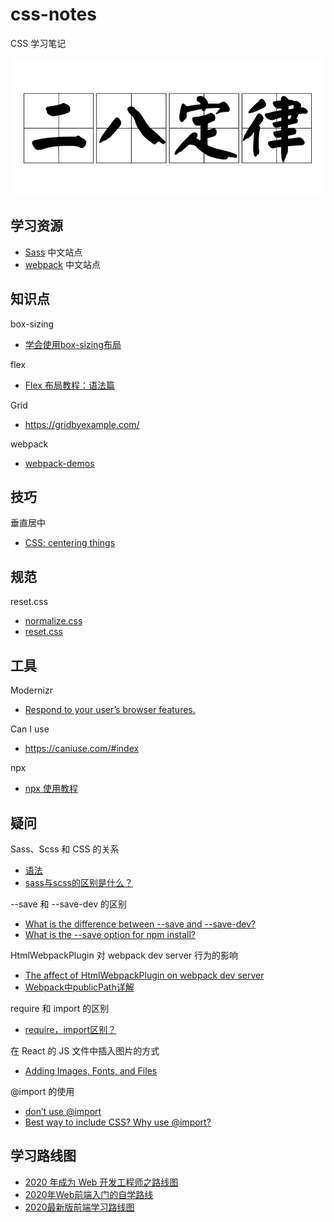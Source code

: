 # css-notes

CSS 学习笔记

![alt 二八定律](28.jpg)

## 学习资源

- [Sass](https://sass.bootcss.com/) 中文站点
- [webpack](https://webpack.docschina.org/concepts) 中文站点

## 知识点

box-sizing

- [学会使用box-sizing布局](https://www.jianshu.com/p/e2eb0d8c9de6)

flex

- [Flex 布局教程：语法篇](http://www.ruanyifeng.com/blog/2015/07/flex-grammar.html)

Grid

- https://gridbyexample.com/

webpack

- [webpack-demos](https://github.com/ruanyf/webpack-demos)


## 技巧

垂直居中

- [CSS: centering things](https://www.w3.org/Style/Examples/007/center.en.html)

## 规范

reset.css

- [normalize.css](https://github.com/necolas/normalize.css/blob/master/normalize.css)
- [reset.css](https://marksheet.io/css/reset.css)

## 工具

Modernizr

- [Respond to your user’s browser features.](https://modernizr.com/)

Can I use

- https://caniuse.com/#index

npx

- [npx 使用教程](https://www.ruanyifeng.com/blog/2019/02/npx.html)

## 疑问

Sass、Scss 和 CSS 的关系

- [语法](https://sass.bootcss.com/documentation/syntax)
- [sass与scss的区别是什么？](https://www.html.cn/qa/css3/15686.html)

--save 和 --save-dev 的区别

- [What is the difference between --save and --save-dev?](https://stackoverflow.com/questions/22891211/what-is-the-difference-between-save-and-save-dev)
- [What is the --save option for npm install?](https://stackoverflow.com/questions/19578796/what-is-the-save-option-for-npm-install)

HtmlWebpackPlugin 对 webpack dev server 行为的影响

- [The affect of HtmlWebpackPlugin on webpack dev server](https://stackoverflow.com/questions/49983799/the-affect-of-htmlwebpackplugin-on-webpack-dev-server)
- [Webpack中publicPath详解](https://juejin.im/post/6844903601060446221)

require 和 import 的区别

- [require，import区别？](https://www.zhihu.com/question/56820346)

在 React 的 JS 文件中插入图片的方式

- [Adding Images, Fonts, and Files](https://create-react-app.dev/docs/adding-images-fonts-and-files/)

@import 的使用

- [don’t use @import](http://www.stevesouders.com/blog/2009/04/09/dont-use-import/)
- [Best way to include CSS? Why use @import?](https://stackoverflow.com/questions/10036977/best-way-to-include-css-why-use-import)

## 学习路线图

- [2020 年成为 Web 开发工程师之路线图](https://github.com/ccloli/developer-roadmap-zh-CN)
- [2020年Web前端入门的自学路线](https://www.cnblogs.com/qianguyihao/p/8776837.html)
- [2020最新版前端学习路线图](https://blog.csdn.net/cz_00001/article/details/103912705)
